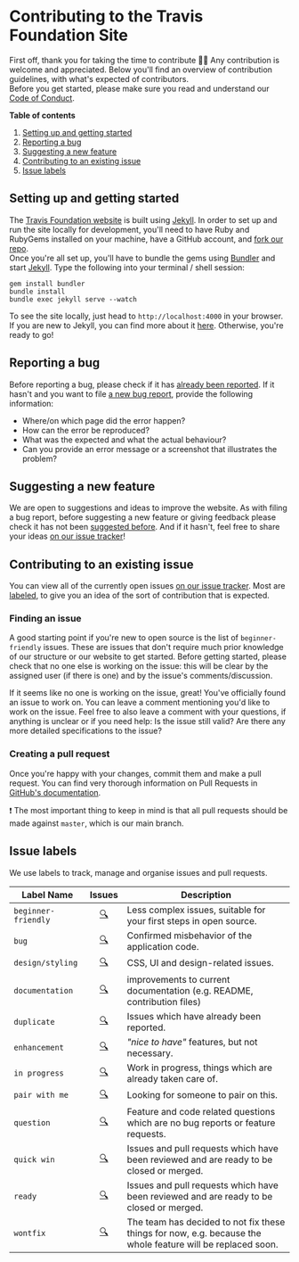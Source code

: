 # Contributing to the Travis Foundation Site

First off, thank you for taking the time to contribute 🙌🏼  Any contribution is welcome and appreciated. Below you'll find an overview of contribution guidelines, with what's expected of contributors.  
Before you get started, please make sure you read and understand our [Code of Conduct](CODE_OF_CONDUCT.md).

**Table of contents**
1. [Setting up and getting started](#setting-up-and-getting-started)
2. [Reporting a bug](#reporting-a-bug)
3. [Suggesting a new feature](#suggesting-a-new-feature)
4. [Contributing to an existing issue](#contributing-to-an-existing-issue)
5. [Issue labels](#issue-labels)

## Setting up and getting started
The [Travis Foundation website](https://foundation.travis-ci.org/) is built using [Jekyll](https://jekyllrb.com/). In order to set up and run the site locally for development, you'll need to have Ruby and RubyGems installed on your machine, have a GitHub account, and [fork our repo](https://help.github.com/en/articles/fork-a-repo).  
Once you're all set up, you'll have to bundle the gems using [Bundler](http://bundler.io/) and start [Jekyll](https://jekyllrb.com/). Type the following into your terminal / shell session:  

```
gem install bundler
bundle install
bundle exec jekyll serve --watch

```
To see the site locally, just head to `http://localhost:4000` in your browser. If you are new to Jekyll, you can find more about it [here](https://jekyllrb.com/docs/). Otherwise, you're ready to go!  

## Reporting a bug
Before reporting a bug, please check if it has [already been reported](https://github.com/travis-ci/travis-foundation/issues?&q=is%3Aissue%20label%3Abug%20). If it hasn't and you want to file [a new bug report](https://github.com/travis-ci/travis-foundation/issues/new), provide the following information:

- Where/on which page did the error happen?
- How can the error be reproduced?
- What was the expected and what the actual behaviour?
- Can you provide an error message or a screenshot that illustrates the problem?

## Suggesting a new feature
We are open to suggestions and ideas to improve the website. As with filing a bug report, before suggesting a new feature or giving feedback please check it has not been [suggested before](https://github.com/travis-ci/travis-foundation/issues/). And if it hasn't, feel free to share your ideas [on our issue tracker](https://github.com/travis-ci/travis-foundation/issues/new)!

## Contributing to an existing issue

You can view all of the currently open issues [on our issue tracker](https://github.com/travis-ci/travis-foundation/issues/). Most are [labeled](#issue-labels), to give you an idea of the sort of contribution that is expected.

### Finding an issue

A good starting point if you're new to open source is the list of `beginner-friendly` issues. These are issues that don't require much prior knowledge of our structure or our website to get started. Before getting started, please check that no one else is working on the issue: this will be clear by the assigned user (if there is one) and by the issue's comments/discussion.

If it seems like no one is working on the issue, great! You've officially found an issue to work on. You can leave a comment mentioning you'd like to work on the issue. Feel free to also leave a comment with your questions, if anything is unclear or if you need help: Is the issue still valid? Are there any more detailed specifications to the issue?

### Creating a pull request

Once you're happy with your changes, commit them and make a pull request. You can find very thorough information on Pull Requests in [GitHub's documentation](https://help.github.com/en/articles/creating-a-pull-request).

❗️ The most important thing to keep in mind is that all pull requests should be made against `master`, which is our main branch.  

## Issue labels
We use labels to track, manage and organise issues and pull requests.  

| Label Name         | Issues                  | Description |
| ------------------ |:-----------------------:| ------------|
| `beginner-friendly`| [🔍][beginner]      | Less complex issues, suitable for your first steps in open source. |
| `bug`              | [🔍][bug]           | Confirmed misbehavior of the application code. |
| `design/styling`              | [🔍][design]           | CSS, UI and design-related issues. |
| `documentation`    | [🔍][documentation] | improvements to current documentation (e.g. README, contribution files) |
| `duplicate`        | [🔍][duplicate]     | Issues which have already been reported. |
| `enhancement`      | [🔍][enhancement]   | *"nice to have"* features, but not necessary. |
| `in progress`      | [🔍][in progress]   | Work in progress, things which are already taken care of. |
| `pair with me`      | [🔍][pairwithme]   | Looking for someone to pair on this. |
| `question`         | [🔍][question]      | Feature and code related questions which are no bug reports or feature requests. |
| `quick win`            | [🔍][quick-win]         | Issues and pull requests which have been reviewed and are ready to be closed or merged. |
| `ready`            | [🔍][ready]         | Issues and pull requests which have been reviewed and are ready to be closed or merged. |
| `wontfix`          | [🔍][wontfix]       | The team has decided to not fix these things for now, e.g. because the whole feature will be replaced soon. |


[beginner]:      https://github.com/travis-ci/travis-foundation/labels/beginner-friendly
[bug]:           https://github.com/travis-ci/travis-foundation/labels/bug
[design]: https://github.com/travis-ci/travis-foundation/labels/design%2Fstyling
[documentation]: https://github.com/travis-ci/travis-foundation/labels/documentation
[duplicate]:     https://github.com/travis-ci/travis-foundation/labels/duplicate
[enhancement]:   https://github.com/travis-ci/travis-foundation/labels/enhancement
[in progress]:   https://github.com/travis-ci/travis-foundation/labels/in%20progress
[pairwithme]:   https://github.com/travis-ci/travis-foundation/labels/pair%20with%20me
[question]:      https://github.com/travis-ci/travis-foundation/labels/question
[quick-win]:     https://github.com/travis-ci/travis-foundation/labels/quick%20win
[ready]:         https://github.com/travis-ci/travis-foundation/labels/ready
[wontfix]:       https://github.com/travis-ci/travis-foundation/labels/wontfix
